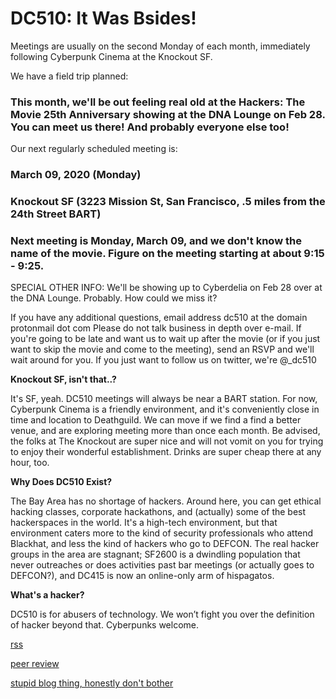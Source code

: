# DC510: It Was Bsides!
Meetings are usually on the second Monday of each month, immediately following Cyberpunk Cinema at the Knockout SF.

We have a field trip planned:
### This month, we'll be out feeling real old at the Hackers: The Movie 25th Anniversary showing at the DNA Lounge on Feb 28. You can meet us there! And probably everyone else too!

Our next regularly scheduled meeting is:

### March 09, 2020 (Monday)
### Knockout SF (3223 Mission St, San Francisco, .5 miles from the 24th Street BART)
### Next meeting is Monday, March 09, and we don't know the name of the movie. Figure on the meeting starting at about 9:15 - 9:25. 

SPECIAL OTHER INFO: We'll be showing up to Cyberdelia on Feb 28 over at the DNA Lounge. Probably. How could we miss it?


If you have any additional questions, email
address dc510 at the domain protonmail dot com
Please do not talk business in depth over e-mail. If you're going to be late and want us to wait up after the movie (or if you just want to skip the movie and come to the meeting), send an RSVP and we'll wait around for you.
If you just want to follow us on twitter, we're @_dc510


**Knockout SF, isn't that..?**

It's SF, yeah. DC510 meetings will always be near a BART station. For now, Cyberpunk Cinema is a friendly environment, and it's conveniently close in time and location to Deathguild. We can move if we find a find a better venue, and are exploring meeting more than once each month. Be advised, the folks at The Knockout are super nice and will not vomit on you for trying to enjoy their wonderful establishment. Drinks are super cheap there at any hour, too.


**Why Does DC510 Exist?**

The Bay Area has no shortage of hackers. Around here, you can get ethical hacking classes, corporate hackathons, and (actually) some of the best hackerspaces in the world. It's a high-tech environment, but that environment caters more to the kind of security professionals who attend Blackhat, and less the kind of hackers who go to DEFCON. The real hacker groups in the area are stagnant; SF2600 is a dwindling population that never outreaches or does activities past bar meetings (or actually goes to DEFCON?), and DC415 is now an online-only arm of hispagatos.


**What's a hacker?**

DC510 is for abusers of technology. We won’t fight you over the definition of hacker beyond that. Cyberpunks welcome.


[rss](rss.xml)







[peer review](peerreview.md)


[stupid blog thing, honestly don't bother](blogthing.md)
